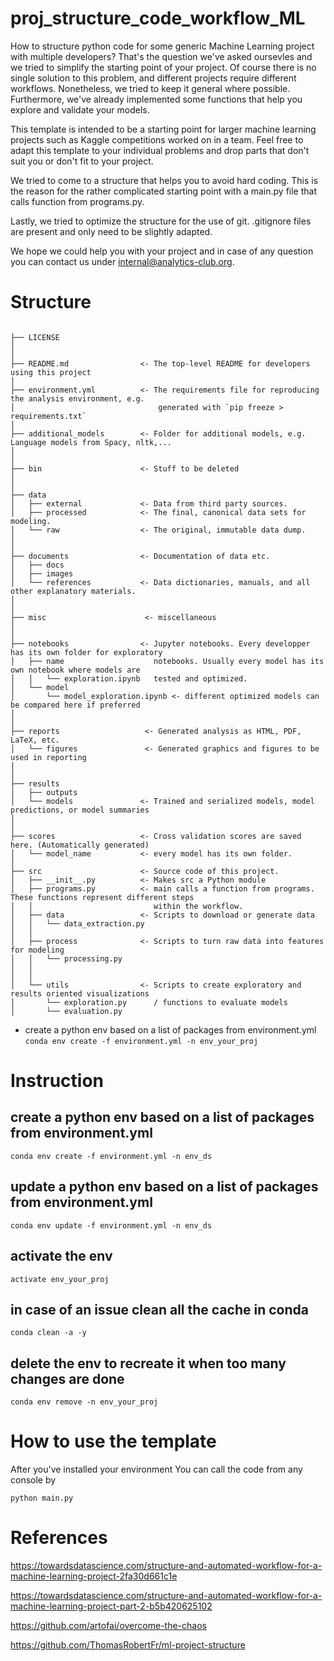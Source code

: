 # proj_structure_code_workflow_ML
How to structure python code for some generic Machine Learning project with multiple developers?
That's the question we've asked oursevles and we tried to simplify the starting point of your project. Of course there is no single solution to this problem, and different projects require different workflows. Nonetheless, we tried to keep it general where possible. Furthermore, we've already implemented some functions that help you explore and validate your models.

This template is intended to be a starting point for larger machine learning projects such as Kaggle competitions worked on in a team. Feel free to adapt this template to your individual problems and drop parts that don't suit you or don't fit to your project.

We tried to come to a structure that helps you to avoid hard coding. This is the reason for the rather complicated starting point with a main.py file that calls function from programs.py. 

Lastly, we tried to optimize the structure for the use of git. .gitignore files are present and only need to be slightly adapted.

We hope we could help you with your project and in case of any question you can contact us under internal@analytics-club.org.


# Structure

```

├── LICENSE
│
│
├── README.md                <- The top-level README for developers using this project
│
├── environment.yml          <- The requirements file for reproducing the analysis environment, e.g.
│                                generated with `pip freeze > requirements.txt`
│
├── additional_models        <- Folder for additional models, e.g. Language models from Spacy, nltk,...
│
│
├── bin                      <- Stuff to be deleted
│
│
├── data
│   ├── external             <- Data from third party sources.
│   ├── processed            <- The final, canonical data sets for modeling.
│   └── raw                  <- The original, immutable data dump.
│
│
├── documents                <- Documentation of data etc.
│   ├── docs
│   ├── images
│   └── references           <- Data dictionaries, manuals, and all other explanatory materials.
│
│
├── misc                      <- miscellaneous
│
│
├── notebooks                <- Jupyter notebooks. Every developper has its own folder for exploratory
│   ├── name                    notebooks. Usually every model has its own notebook where models are
│   │   └── exploration.ipynb   tested and optimized.
│   └── model
│       └── model_exploration.ipynb <- different optimized models can be compared here if preferred    
│
│
├── reports                   <- Generated analysis as HTML, PDF, LaTeX, etc.
│   └── figures               <- Generated graphics and figures to be used in reporting
│
│
├── results
│   ├── outputs
│   └── models               <- Trained and serialized models, model predictions, or model summaries
│
│
├── scores                   <- Cross validation scores are saved here. (Automatically generated)
│   └── model_name           <- every model has its own folder. 
│
├── src                      <- Source code of this project.
│   ├── __init__.py          <- Makes src a Python module
│   ├── programs.py          <- main calls a function from programs. These functions represent different steps
│   │                           within the workflow.
│   ├── data                 <- Scripts to download or generate data
│   │   └── data_extraction.py
│   │
│   ├── process              <- Scripts to turn raw data into features for modeling
│   │   └── processing.py
│   │
│   │
│   └── utils                <- Scripts to create exploratory and results oriented visualizations
│       └── exploration.py      / functions to evaluate models
│       └── evaluation.py

```
- create a python env based on a list of packages from environment.yml    
  ```conda env create -f environment.yml -n env_your_proj```
 

# Instruction
## create a python env based on a list of packages from environment.yml
```conda env create -f environment.yml -n env_ds```

## update a python env based on a list of packages from environment.yml
```conda env update -f environment.yml -n env_ds```

## activate the env  
  ```activate env_your_proj```
  
## in case of an issue clean all the cache in conda
   ```conda clean -a -y```

## delete the env to recreate it when too many changes are done  
  ```conda env remove -n env_your_proj```

# How to use the template
After you've installed your environment
You can call the code from any console by
```
python main.py
```

# References
https://towardsdatascience.com/structure-and-automated-workflow-for-a-machine-learning-project-2fa30d661c1e

https://towardsdatascience.com/structure-and-automated-workflow-for-a-machine-learning-project-part-2-b5b420625102  

https://github.com/artofai/overcome-the-chaos

https://github.com/ThomasRobertFr/ml-project-structure

